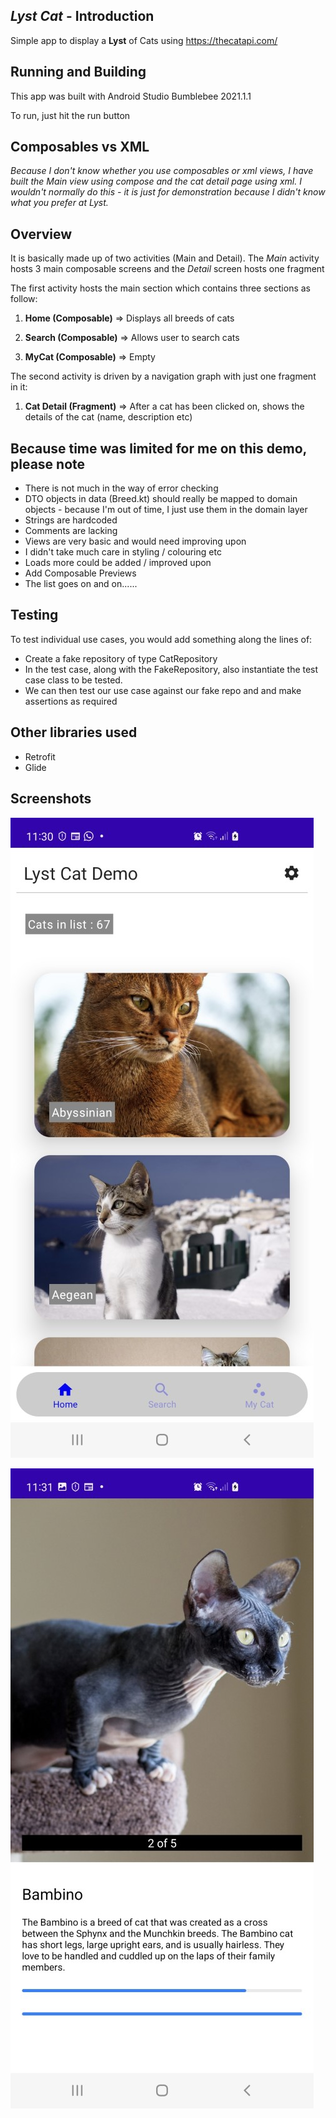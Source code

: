 ## *Lyst Cat* - Introduction

Simple app to display a **Lyst** of Cats using https://thecatapi.com/

## Running and Building

This app was built with Android Studio Bumblebee 2021.1.1

To run, just hit the run button

## Composables vs XML

*Because I don't know whether you use composables or xml views, I have built the Main view using compose and the cat detail page using xml. I wouldn't normally do this - it is just for demonstration because I didn't know what you prefer at Lyst.*

## Overview

It is basically made up of two activities (Main and Detail). The *Main* activity hosts 3 main composable screens and the *Detail* screen hosts one fragment

The first activity hosts the main section which contains three sections as follow:

1. **Home (Composable)** => Displays all breeds of cats

2. **Search (Composable)** => Allows user to search cats

3. **MyCat (Composable)** => Empty

The second activity is driven by a navigation graph with just one fragment in it:

1. **Cat Detail (Fragment)** => After a cat has been clicked on, shows the details of the cat (name, description etc)

## Because time was limited for me on this demo, please note ##

* There is not much in the way of error checking
* DTO objects in data (Breed.kt) should really be mapped to domain objects - because I'm out of time, I just use them in the domain layer
* Strings are hardcoded
* Comments are lacking
* Views are very basic and would need improving upon
* I didn't take much care in styling / colouring etc
* Loads more could be added / improved upon
* Add Composable Previews
* The list goes on and on......

## Testing

To test individual use cases, you would add something along the lines of:

* Create a fake repository of type CatRepository
* In the test case, along with the FakeRepository, also instantiate the test case class to be tested.
* We can then test our use case against our fake repo and and make assertions as required

## Other libraries used

* Retrofit
* Glide

## Screenshots

![This is an image](app/src/main/java/com/lyst/cat/common/cat1.jpg)

![This is an image](app/src/main/java/com/lyst/cat/common/cat2.jpg)